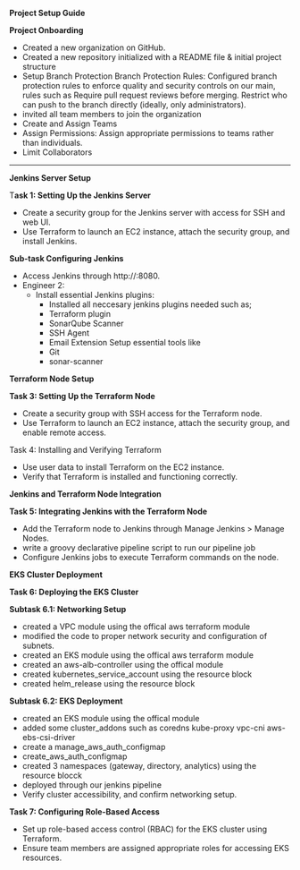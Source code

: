 

**Project Setup Guide**

**Project Onboarding**
- Created a new organization on GitHub.
- Created a new repository initialized with a README file & initial project structure
- Setup Branch Protection
  Branch Protection Rules: Configured branch protection rules to enforce quality and security controls on our main, rules such as
  Require pull request reviews before merging.
  Restrict who can push to the branch directly (ideally, only administrators).
- invited all team members to join the organization
- Create and Assign Teams
- Assign Permissions: Assign appropriate permissions to teams rather than individuals.
- Limit Collaborators
--------------------------------------------------------------------------------------------------------------------------------------
**Jenkins Server Setup**

T**ask 1: Setting Up the Jenkins Server**
  - Create a security group for the Jenkins server with access for SSH and web UI.
  - Use Terraform to launch an EC2 instance, attach the security group, and install Jenkins.

**Sub-task Configuring Jenkins**

  - Access Jenkins through http://<jenkins-public-ip>:8080.
- Engineer 2:
  - Install essential Jenkins plugins:
    - Installed all neccesary jenkins plugins needed  such as;
    - Terraform plugin
    - SonarQube Scanner
    - SSH Agent
    - Email Extension
  Setup essential tools like
    - Git
    - sonar-scanner

**Terraform Node Setup**

**Task 3: Setting Up the Terraform Node**
  - Create a security group with SSH access for the Terraform node.
  - Use Terraform to launch an EC2 instance, attach the security group, and enable remote access.

Task 4: Installing and Verifying Terraform
  - Use user data to install Terraform on the EC2 instance.
  - Verify that Terraform is installed and functioning correctly.

**Jenkins and Terraform Node Integration**

**Task 5: Integrating Jenkins with the Terraform Node**

  - Add the Terraform node to Jenkins through Manage Jenkins > Manage Nodes.
  - write a groovy declarative pipeline script to run our pipeline job 
  - Configure Jenkins jobs to execute Terraform commands on the node.

**EKS Cluster Deployment**

**Task 6: Deploying the EKS Cluster**

**Subtask 6.1: Networking Setup**

  - created a VPC module using the offical aws terraform module
  - modified the code to proper network security and configuration of subnets.
  - created an EKS module using the offical aws terraform module
  - created an aws-alb-controller using the offical module
  - created  kubernetes_service_account using the resource block
  - created helm_release using the resource block

**Subtask 6.2: EKS Deployment**

  - created an EKS module using the offical module
  - added some cluster_addons such as
    coredns 
    kube-proxy
    vpc-cni
    aws-ebs-csi-driver
  - create a manage_aws_auth_configmap
  - create_aws_auth_configmap
  - created 3 namespaces (gateway, directory, analytics) using the resource blocck
  - deployed through our jenkins pipeline
  - Verify cluster accessibility, and confirm networking setup.

**Task 7: Configuring Role-Based Access**

  - Set up role-based access control (RBAC) for the EKS cluster using Terraform.
  - Ensure team members are assigned appropriate roles for accessing EKS resources.
